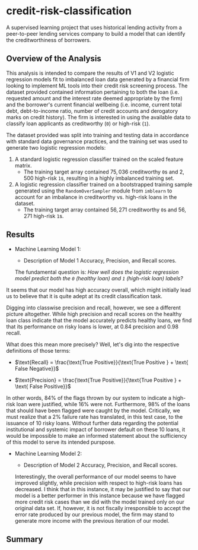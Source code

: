 # credit-risk-classification
A supervised learning project that uses historical lending activity from a peer-to-peer lending services company to build a model that can identify the creditworthiness of borrowers.

## Overview of the Analysis
This analysis is intended to compare the results of V1 and V2 logistic regression models fit to imbalanced loan data generated by a financial firm looking to implement ML tools into their credit risk screening process. The dataset provided contained information pertaining to both the loan (i.e. requested amount and the interest rate deemed appropriate by the firm) and the borrower's current financial wellbeing (i.e. income, current total debt, debt-to-income ratio, number of credit accounts and derogatory marks on credit history). The firm is interested in using the available data to classify loan applicants as creditworthy (`0`) or high-risk (`1`). 

The dataset provided was split into training and testing data in accordance with standard data governance practices, and the training set was used to generate two logistic regression models:
1. A standard logistic regression classifier trained on the scaled feature matrix.
    - The training target array contained $75,036$ creditworthy `0`s and $2,500$ high-risk `1`s, resulting in a highly imbalanced training set.
2. A logistic regression classifier trained on a bootstrapped training sample generated using the `RandomOverSampler` module from `imblearn` to account for an imbalance in creditworthy vs. high-risk loans in the dataset.
    - The training target array contained $56,271$ creditworthy `0`s and $56,271$ high-risk `1`s.

## Results

* Machine Learning Model 1:
  * Description of Model 1 Accuracy, Precision, and Recall scores.

  The fundamental question is: _How well does the logistic regression model predict both the `0` (healthy loan) and `1` (high-risk loan) labels?_

It seems that our model has high accuracy overall, which might initially lead us to believe that it is quite adept at its credit classification task.

Digging into classwise precision and recall, however, we see a different picture altogether. While high precision and recall scores on the healthy loan class indicate that the model accurately predicts healthy loans, we find that its performance on risky loans is lower, at 0.84 precision and 0.98 recall.

What does this mean more precisely? Well, let's dig into the respective definitions of those terms:
- $\text{Recall} = \frac{\text{True Positive}}{\text{True Positive } + \text{ False Negative}}$

- $\text{Precision} = \frac{\text{True Positive}}{\text{True Positive } + \text{ False Positive}}$

In other words, 84% of the flags thrown by our system to indicate a high-risk loan were justified, while 16% were not. Furthermore, 98% of the loans that should have been flagged were caught by the model. Critically, we must realize that a 2% failure rate has translated, in this test case, to the issuance of 10 risky loans. Without further data regarding the potential institutional and systemic impact of borrower default on these 10 loans, it would be impossible to make an informed statement about the sufficiency of this model to serve its intended purspose.



* Machine Learning Model 2:
  * Description of Model 2 Accuracy, Precision, and Recall scores.

  Interestingly, the overall performance of our model seems to have improved slightly, while precision with respect to high-risk loans has decreased. I think that in this instance, it may be justified to say that our model is a better performer in this instance because we have flagged more credit risk cases than we did with the model trained only on our original data set. If, however, it is not fiscally irresponsible to accept the error rate produced by our previous model, the firm may stand to generate more income with the previous iteration of our model.

## Summary

